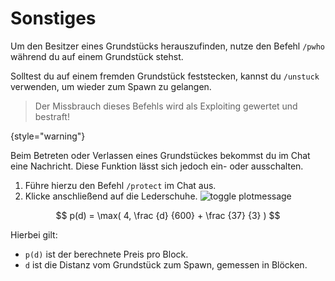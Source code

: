 # Sonstiges

<tabs>
<tab title="Befehle" id="plot-commands">

<deflist>
<def title="Besitzer herausfinden" id="plot-get-owner">

Um den Besitzer eines Grundstücks herauszufinden, nutze den Befehl `/pwho` während du auf einem Grundstück stehst.

</def>
</deflist>

<deflist>
<def title="Feststecken" id="plot-unstuck">

Solltest du auf einem fremden Grundstück feststecken, kannst du `/unstuck` verwenden, um wieder
zum Spawn zu gelangen.
> Der Missbrauch dieses Befehls wird als Exploiting gewertet und bestraft!
>
{style="warning"}

</def>
</deflist>
</tab>

<tab title="Weiteres" id="plot-other">
<deflist>
<def title="Grundstücksnachrichten" id="plot-messages">  

Beim Betreten oder Verlassen eines Grundstückes bekommst du im Chat eine Nachricht.
Diese Funktion lässt sich jedoch ein- oder ausschalten.

1. Führe hierzu den Befehl `/protect` im Chat aus.
2. Klicke anschließend auf die Lederschuhe. ![toggle plotmessage](plot-toggle-plotmessage.png)

</def>
</deflist>
</tab>

<tab title="Berechnung" id="plot-calculation">

<deflist>
<def title="Berechnung des Grundstückes" id="plot-price-calculation">

$$
p(d) = \max( 4, \frac {d} {600} + \frac {37} {3} )
$$

Hierbei gilt:

- `p(d)` ist der berechnete Preis pro Block.
- `d` ist die Distanz vom Grundstück zum Spawn, gemessen in Blöcken.

</def>
</deflist>

</tab>
</tabs>